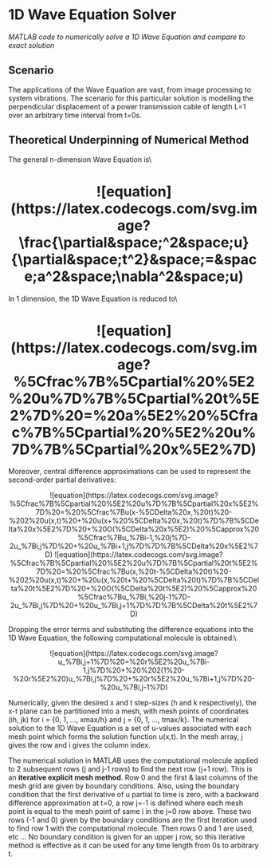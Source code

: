 # 1D Wave Equation Solver

*MATLAB code to numerically solve a 1D Wave Equation and compare to exact solution*

## Scenario
The applications of the Wave Equation are vast, from image processing to system vibrations. The scenario for this particular solution is modelling the perpendicular displacement  of a power transmission cable of length L=1 over an arbitrary time interval from t=0s.

## Theoretical Underpinning of Numerical Method
The general n-dimension Wave Equation is\
<h1 align="center"> ![equation](https://latex.codecogs.com/svg.image?\frac{\partial&space;^2&space;u}{\partial&space;t^2}&space;=&space;a^2&space;\nabla^2&space;u) </h1>

In 1 dimension, the 1D Wave Equation is reduced to\
<h1 align="center"> ![equation](https://latex.codecogs.com/svg.image?%5Cfrac%7B%5Cpartial%20%5E2%20u%7D%7B%5Cpartial%20t%5E2%7D%20=%20a%5E2%20%5Cfrac%7B%5Cpartial%20%5E2%20u%7D%7B%5Cpartial%20x%5E2%7D) </h1>

Moreover, central difference approximations can be used to represent the second-order partial derivatives:
<p align="center">
    ![equation](https://latex.codecogs.com/svg.image?%5Cfrac%7B%5Cpartial%20%5E2%20u%7D%7B%5Cpartial%20x%5E2%7D%20=%20%5Cfrac%7Bu(x-%5CDelta%20x,%20t)%20-%202%20u(x,t)%20&plus;%20u(x&plus;%20%5CDelta%20x,%20t)%7D%7B%5CDelta%20x%5E2%7D%20&plus;%20O(%5CDelta%20x%5E2)%20%5Capprox%20%5Cfrac%7Bu_%7Bi-1,%20j%7D-2u_%7Bi,j%7D%20&plus;%20u_%7Bi&plus;1,j%7D%7D%7B%5CDelta%20x%5E2%7D)
    ![equation](https://latex.codecogs.com/svg.image?%5Cfrac%7B%5Cpartial%20%5E2%20u%7D%7B%5Cpartial%20t%5E2%7D%20=%20%5Cfrac%7Bu(x,%20t-%5CDelta%20t)%20-%202%20u(x,t)%20&plus;%20u(x,%20t&plus;%20%5CDelta%20t)%7D%7B%5CDelta%20t%5E2%7D%20&plus;%20O(%5CDelta%20t%5E2)%20%5Capprox%20%5Cfrac%7Bu_%7Bi,%20j-1%7D-2u_%7Bi,j%7D%20&plus;%20u_%7Bi,j&plus;1%7D%7D%7B%5CDelta%20t%5E2%7D)
</p>

Dropping the error terms and substituting the difference equations into the 1D Wave Equation, the following computational molecule is obtained:\
<p align="center">
    ![equation](https://latex.codecogs.com/svg.image?u_%7Bi,j&plus;1%7D%20=%20r%5E2%20u_%7Bi-1,j%7D%20&plus;%20%202(1%20-%20r%5E2%20)u_%7Bi,j%7D%20&plus;%20r%5E2%20u_%7Bi&plus;1,j%7D%20-%20u_%7Bi,j-1%7D)
</p>

Numerically, given the desired x and t step-sizes (h and k respectively), the x-t plane can be partitioned into a mesh, with mesh points of coordinates (ih, jk) for i = {0, 1, ..., xmax/h} and j = {0, 1, ..., tmax/k}. The numerical solution to the 1D Wave Equation is a set of u-values associated with each mesh point which forms the solution function u(x,t). In the mesh array, j gives the row and i gives the column index.

The numerical solution in MATLAB uses the computational molecule applied to 2 subsequent rows (j and j-1 rows) to find the next row (j+1 row). This is an **iterative explicit mesh method**. Row 0 and the first & last columns of the mesh grid are given by boundary conditions. Also, using the boundary condition that the first derivative of u partial to time is zero, with a backward difference approximation at t=0, a row j=-1 is defined where each mesh point is equal to the mesh point of same i in the j=0 row above. These two rows (-1 and 0) given by the boundary conditions are the first iteration used to find row 1 with the computational molecule. Then rows 0 and 1 are used, etc ... No boundary condition is given for an upper j row, so this iterative method is effective as it can be used for any time length from 0s to arbitrary t.
